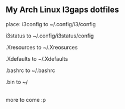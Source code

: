 ## My Arch Linux I3gaps dotfiles

place:
i3config to ~/.config/i3/config

i3status to ~/.config/i3status/config

.Xresources to ~/.Xreosurces

.Xdefaults to ~/.Xdefaults

.bashrc to ~/.bashrc

.bin to ~/

 <br />more to come :p
